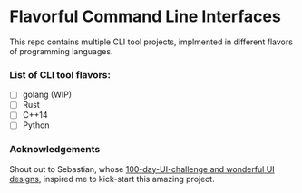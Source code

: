 # Flavorful Command Line Interfaces
This repo contains multiple CLI tool projects, implmented in different flavors of programming languages.

### List of CLI tool flavors:
- [ ] golang (WIP)
- [ ] Rust
- [ ] C++14
- [ ] Python

### Acknowledgements

Shout out to Sebastian, whose [100-day-UI-challenge and wonderful UI designs](https://www.instagram.com/p/Bsf6xuwBfJv/), inspired me to kick-start this amazing project.
